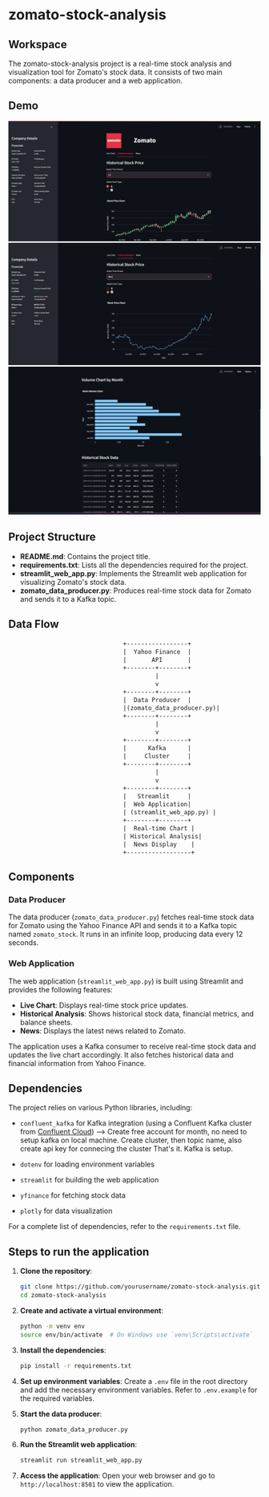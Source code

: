 # zomato-stock-analysis

## Workspace

The zomato-stock-analysis project is a real-time stock analysis and visualization tool for Zomato's stock data. It consists of two main components: a data producer and a web application.

## Demo

![Demo Screenshot 1](assets/01.png)
![Demo Screenshot 2](assets/02.png)
![Demo Screenshot 3](assets/03.png)

## Project Structure

- **README.md**: Contains the project title.
- **requirements.txt**: Lists all the dependencies required for the project.
- **streamlit_web_app.py**: Implements the Streamlit web application for visualizing Zomato's stock data.
- **zomato_data_producer.py**: Produces real-time stock data for Zomato and sends it to a Kafka topic.

## Data Flow

                                    +-----------------+
                                    |  Yahoo Finance  |
                                    |       API       |
                                    +--------+--------+
                                             |
                                             v
                                    +--------+--------+
                                    |  Data Producer  |
                                    |(zomato_data_producer.py)|
                                    +--------+--------+
                                             |
                                             v
                                    +--------+--------+
                                    |      Kafka      |
                                    |     Cluster     |
                                    +--------+--------+
                                             |
                                             v
                                    +--------+--------+
                                    |   Streamlit     |
                                    |  Web Application|
                                    | (streamlit_web_app.py) |
                                    +--------+--------+
                                    |  Real-time Chart |
                                    | Historical Analysis|
                                    |  News Display    |
                                    +------------------+

## Components

### Data Producer

The data producer (`zomato_data_producer.py`) fetches real-time stock data for Zomato using the Yahoo Finance API and sends it to a Kafka topic named `zomato_stock`. It runs in an infinite loop, producing data every 12 seconds.

### Web Application

The web application (`streamlit_web_app.py`) is built using Streamlit and provides the following features:

- **Live Chart**: Displays real-time stock price updates.
- **Historical Analysis**: Shows historical stock data, financial metrics, and balance sheets.
- **News**: Displays the latest news related to Zomato.

The application uses a Kafka consumer to receive real-time stock data and updates the live chart accordingly. It also fetches historical data and financial information from Yahoo Finance.

## Dependencies

The project relies on various Python libraries, including:
- `confluent_kafka` for Kafka integration (using a Confluent Kafka cluster from [Confluent Cloud](https://login.confluent.io/)) --> Create free account for month, no need to setup kafka on local machine. Create cluster, then topic name, also create api key for connecing the cluster
That's it. Kafka is setup.

- `dotenv` for loading environment variables
- `streamlit` for building the web application
- `yfinance` for fetching stock data
- `plotly` for data visualization

For a complete list of dependencies, refer to the `requirements.txt` file.

## Steps to run the application

1. **Clone the repository**:
    ```sh
    git clone https://github.com/yourusername/zomato-stock-analysis.git
    cd zomato-stock-analysis
    ```

2. **Create and activate a virtual environment**:
    ```sh
    python -m venv env
    source env/bin/activate  # On Windows use `venv\Scripts\activate`
    ```

3. **Install the dependencies**:
    ```sh
    pip install -r requirements.txt
    ```

4. **Set up environment variables**:
    Create a `.env` file in the root directory and add the necessary environment variables. Refer to `.env.example` for the required variables.

5. **Start the data producer**:
    ```sh
    python zomato_data_producer.py
    ```

6. **Run the Streamlit web application**:
    ```sh
    streamlit run streamlit_web_app.py
    ```

7. **Access the application**:
    Open your web browser and go to `http://localhost:8501` to view the application.